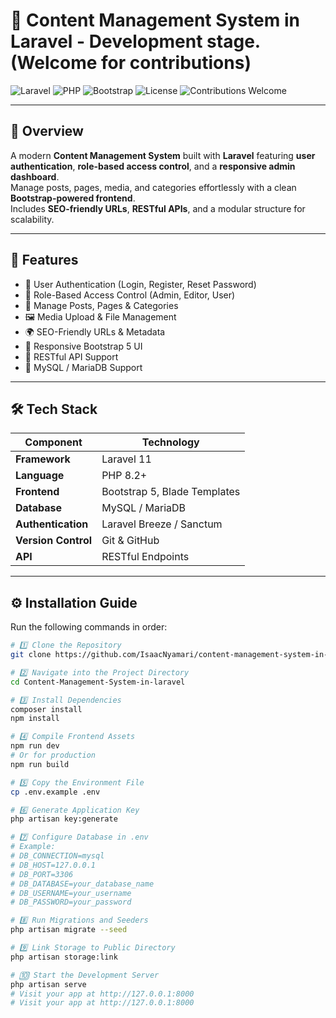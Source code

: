 # 🧩 Content Management System in Laravel - Development stage.(Welcome for contributions)

![Laravel](https://img.shields.io/badge/Laravel-12.x-red?style=for-the-badge&logo=laravel)
![PHP](https://img.shields.io/badge/PHP-^8.2-blue?style=for-the-badge&logo=php)
![Bootstrap](https://img.shields.io/badge/Bootstrap-5-purple?style=for-the-badge&logo=bootstrap)
![License](https://img.shields.io/badge/License-MIT-green?style=for-the-badge)
![Contributions Welcome](https://img.shields.io/badge/Contributions-Welcome-brightgreen?style=for-the-badge)

---

## 📝 Overview

A modern **Content Management System** built with **Laravel** featuring **user authentication**, **role-based access control**, and a **responsive admin dashboard**.  
Manage posts, pages, media, and categories effortlessly with a clean **Bootstrap-powered frontend**.  
Includes **SEO-friendly URLs**, **RESTful APIs**, and a modular structure for scalability.

---

## 🚀 Features

- 🔐 User Authentication (Login, Register, Reset Password)
- 🧠 Role-Based Access Control (Admin, Editor, User)
- 📝 Manage Posts, Pages & Categories
- 🖼️ Media Upload & File Management
- 🌍 SEO-Friendly URLs & Metadata
- 📱 Responsive Bootstrap 5 UI
- 🔗 RESTful API Support
- 💾 MySQL / MariaDB Support

---

## 🛠️ Tech Stack

| Component | Technology |
|------------|-------------|
| **Framework** | Laravel 11 |
| **Language** | PHP 8.2+ |
| **Frontend** | Bootstrap 5, Blade Templates |
| **Database** | MySQL / MariaDB |
| **Authentication** | Laravel Breeze / Sanctum |
| **Version Control** | Git & GitHub |
| **API** | RESTful Endpoints |

---

## ⚙️ Installation Guide

Run the following commands in order:

```bash
# 1️⃣ Clone the Repository
git clone https://github.com/IsaacNyamari/content-management-system-in-laravel.git

# 2️⃣ Navigate into the Project Directory
cd Content-Management-System-in-laravel

# 3️⃣ Install Dependencies
composer install
npm install

# 4️⃣ Compile Frontend Assets
npm run dev
# Or for production
npm run build

# 5️⃣ Copy the Environment File
cp .env.example .env

# 6️⃣ Generate Application Key
php artisan key:generate

# 7️⃣ Configure Database in .env
# Example:
# DB_CONNECTION=mysql
# DB_HOST=127.0.0.1
# DB_PORT=3306
# DB_DATABASE=your_database_name
# DB_USERNAME=your_username
# DB_PASSWORD=your_password

# 8️⃣ Run Migrations and Seeders
php artisan migrate --seed

# 9️⃣ Link Storage to Public Directory
php artisan storage:link

# 🔟 Start the Development Server
php artisan serve
# Visit your app at http://127.0.0.1:8000
# Visit your app at http://127.0.0.1:8000
